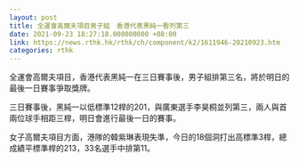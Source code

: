 ```yaml
---
layout: post
title: 全運會高爾夫項目男子組　香港代表黑純一暫列第三
date: 2021-09-23 18:27:18.000000000 +08:00
link: https://news.rthk.hk/rthk/ch/component/k2/1611946-20210923.htm
categories: rthk
---
```


全運會高爾夫項目，香港代表黑純一在三日賽事後，男子組排第三名，將於明日的最後一日賽事爭取獎牌。

三日賽事後，黑純一以低標準12桿的201，與廣東選手李昊桐並列第三，兩人與首兩位球手相距三桿，明日會進行最後一日的賽事。

女子高爾夫項目方面，港隊的韓紫琳表現失準，今日的18個洞打出高標準3桿，總成績平標準桿的213，33名選手中排第11。
